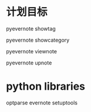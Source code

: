 计划目标
========

pyevernote showtag

pyevernote showcategory

pyevernote viewnote

pyevernote upnote


python libraries
========
optparse
evernote
setuptools

